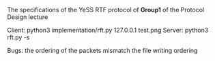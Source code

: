The specifications of the YeSS RTF protocol of **Group1** of the Protocol Design lecture 


Client:  python3 implementation/rft.py 127.0.0.1 test.png
Server:  python3 rft.py -s

Bugs:
the ordering of the packets mismatch the file writing ordering
